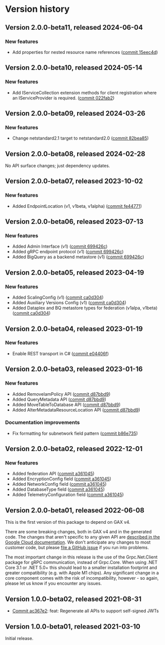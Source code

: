 # Version history

## Version 2.0.0-beta11, released 2024-06-04

### New features

- Add properties for nested resource name references ([commit 15eec4d](https://github.com/googleapis/google-cloud-dotnet/commit/15eec4dabb9fd3cf3b8f4b978d64b7ba435ca995))

## Version 2.0.0-beta10, released 2024-05-14

### New features

- Add IServiceCollection extension methods for client registration where an IServiceProvider is required. ([commit 022fab2](https://github.com/googleapis/google-cloud-dotnet/commit/022fab203f28fb9c608972af7f8b83f571ae5694))

## Version 2.0.0-beta09, released 2024-03-26

### New features

- Change netstandard2.1 target to netstandard2.0 ([commit 82bea85](https://github.com/googleapis/google-cloud-dotnet/commit/82bea850661975b9750ac30753528cc9d2e05240))

## Version 2.0.0-beta08, released 2024-02-28

No API surface changes; just dependency updates.

## Version 2.0.0-beta07, released 2023-10-02

### New features

- Added EndpointLocation (v1, v1beta, v1alpha) ([commit fe44771](https://github.com/googleapis/google-cloud-dotnet/commit/fe44771fd325b3e63ba63cbf518d4dfc362ceecc))

## Version 2.0.0-beta06, released 2023-07-13

### New features

- Added Admin Interface (v1) ([commit 699426c](https://github.com/googleapis/google-cloud-dotnet/commit/699426cc14735db516958999cf02588aa7e2e40c))
- Added gRPC endpoint protocol (v1) ([commit 699426c](https://github.com/googleapis/google-cloud-dotnet/commit/699426cc14735db516958999cf02588aa7e2e40c))
- Added BigQuery as a backend metastore (v1) ([commit 699426c](https://github.com/googleapis/google-cloud-dotnet/commit/699426cc14735db516958999cf02588aa7e2e40c))

## Version 2.0.0-beta05, released 2023-04-19

### New features

- Added ScalingConfig (v1) ([commit ca0d304](https://github.com/googleapis/google-cloud-dotnet/commit/ca0d3042ca823b64105b27b3cbd72b4f095825e0))
- Added Auxiliary Versions Config (v1) ([commit ca0d304](https://github.com/googleapis/google-cloud-dotnet/commit/ca0d3042ca823b64105b27b3cbd72b4f095825e0))
- Added Dataplex and BQ metastore types for federation (v1alpa, v1beta) ([commit ca0d304](https://github.com/googleapis/google-cloud-dotnet/commit/ca0d3042ca823b64105b27b3cbd72b4f095825e0))

## Version 2.0.0-beta04, released 2023-01-19

### New features

- Enable REST transport in C# ([commit e04406f](https://github.com/googleapis/google-cloud-dotnet/commit/e04406fbc8700134ab6955e5244a5f2924a16a0a))

## Version 2.0.0-beta03, released 2023-01-16

### New features

- Added RemoveIamPolicy API ([commit d87bbd9](https://github.com/googleapis/google-cloud-dotnet/commit/d87bbd98854765b5fe797745a308b7a795ca7fda))
- Added QueryMetadata API ([commit d87bbd9](https://github.com/googleapis/google-cloud-dotnet/commit/d87bbd98854765b5fe797745a308b7a795ca7fda))
- Added MoveTableToDatabase API ([commit d87bbd9](https://github.com/googleapis/google-cloud-dotnet/commit/d87bbd98854765b5fe797745a308b7a795ca7fda))
- Added AlterMetadataResourceLocation API ([commit d87bbd9](https://github.com/googleapis/google-cloud-dotnet/commit/d87bbd98854765b5fe797745a308b7a795ca7fda))

### Documentation improvements

- Fix formatting for subnetwork field pattern ([commit b86e735](https://github.com/googleapis/google-cloud-dotnet/commit/b86e73590f171a4656f4ffca9fda332b50c3315c))

## Version 2.0.0-beta02, released 2022-12-01

### New features

- Added federation API ([commit a361045](https://github.com/googleapis/google-cloud-dotnet/commit/a361045b4e61362de9e580d870803b297dc8f9e1))
- Added EncryptionConfig field ([commit a361045](https://github.com/googleapis/google-cloud-dotnet/commit/a361045b4e61362de9e580d870803b297dc8f9e1))
- Added NetworkConfig field ([commit a361045](https://github.com/googleapis/google-cloud-dotnet/commit/a361045b4e61362de9e580d870803b297dc8f9e1))
- Added DatabaseType field ([commit a361045](https://github.com/googleapis/google-cloud-dotnet/commit/a361045b4e61362de9e580d870803b297dc8f9e1))
- Added TelemetryConfiguration field ([commit a361045](https://github.com/googleapis/google-cloud-dotnet/commit/a361045b4e61362de9e580d870803b297dc8f9e1))

## Version 2.0.0-beta01, released 2022-06-08

This is the first version of this package to depend on GAX v4.

There are some breaking changes, both in GAX v4 and in the generated
code. The changes that aren't specific to any given API are [described in the Google Cloud
documentation](https://cloud.google.com/dotnet/docs/reference/help/breaking-gax4).
We don't anticipate any changes to most customer code, but please [file a
GitHub issue](https://github.com/googleapis/google-cloud-dotnet/issues/new/choose)
if you run into problems.

The most important change in this release is the use of the Grpc.Net.Client package
for gRPC communication, instead of Grpc.Core. When using .NET Core 3.1 or .NET 5.0+
this should lead to a smaller installation footprint and greater compatibility (e.g.
with Apple M1 chips). Any significant change in a core component comes with the risk
of incompatibility, however - so again, please let us know if you encounter any
issues.


## Version 1.0.0-beta02, released 2021-08-31

- [Commit ac367e2](https://github.com/googleapis/google-cloud-dotnet/commit/ac367e2): feat: Regenerate all APIs to support self-signed JWTs

## Version 1.0.0-beta01, released 2021-03-10

Initial release.
